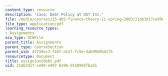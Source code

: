 ```yaml
---
content_type: resource
description: 'Case: Debt Policy at UST Inc.'
file: /media/courses/15-402-finance-theory-ii-spring-2003/21d63d17ce99e49701965558905fba51_assign3ustdebt.pdf
file_type: application/pdf
learning_resource_types:
- Assignments
ocw_type: OCWFile
parent_title: Assignments
parent_type: CourseSection
parent_uid: 47739ec7-f45f-d12f-fc5e-4ab9950bd1f5
resourcetype: Document
title: assign3ustdebt.pdf
uid: 21d63d17-ce99-e497-0196-5558905fba51
---
```

